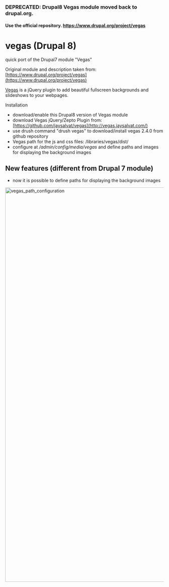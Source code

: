 ### DEPRECATED: Drupal8 Vegas module moved back to drupal.org.
#### Use the official repository. https://www.drupal.org/project/vegas

# vegas (Drupal 8)
quick port of the Drupal7 module "Vegas"

Original module and description taken from: [https://www.drupal.org/project/vegas](https://www.drupal.org/project/vegas)

[Vegas](http://vegas.jaysalvat.com/) is a jQuery plugin to add beautiful fullscreen backgrounds and slideshows to your webpages.

Installation

- download/enable this Drupal8 version of Vegas module 
- download Vegas jQuery/Zepto Plugin from: [https://github.com/jaysalvat/vegas](http://vegas.jaysalvat.com/)
- use drush command "drush vegas" to download/install vegas 2.4.0 from github repository
- Vegas path for the js and css files: /libraries/vegas/dist/ 
- configure at */admin/config/media/vegas* and define paths and images for displaying the background images 

New features (different from Drupal 7 module)
---------------------------------------------
- now it is possible to define paths for displaying the background images

<img width="1250" alt="vegas_path_configuration" src="https://cloud.githubusercontent.com/assets/4519686/20599887/f470b432-b250-11e6-8f20-1478cb52c2b2.png">

